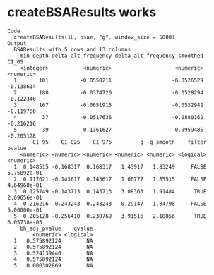 # createBSAResults works

    Code
      createBSAResults(1L, bsae, "g", window_size = 5000)
    Output
      BSAResults with 5 rows and 13 columns
        min_depth delta_alt_frequency delta_alt_frequency_smoothed     CI_05
        <integer>           <numeric>                    <numeric> <numeric>
      1       101          -0.0558211                   -0.0526529 -0.138614
      2       188          -0.0374720                   -0.0528294 -0.122340
      3       167          -0.0651915                   -0.0532942 -0.119760
      4        37          -0.0517636                   -0.0880162 -0.216216
      5        39          -0.1361627                   -0.0959485 -0.205128
            CI_95    CI_025    CI_975         g  g_smooth    filter      pvalue
        <numeric> <numeric> <numeric> <numeric> <numeric> <logical>   <numeric>
      1  0.148515 -0.168317  0.168317   1.45917   1.83249     FALSE 5.75892e-01
      2  0.117021 -0.143617  0.143617   1.00777   1.85515     FALSE 4.64968e-01
      3  0.125749 -0.143713  0.143713   3.08363   1.91484      TRUE 2.09656e-01
      4  0.216216 -0.243243  0.243243   0.29147   1.84798     FALSE 5.00000e-01
      5  0.205128 -0.256410  0.230769   3.91516   2.18856      TRUE 6.05738e-05
        bh_adj_pvalue    qvalue
            <numeric> <logical>
      1   0.575892124        NA
      2   0.575892124        NA
      3   0.524139440        NA
      4   0.575892124        NA
      5   0.000302869        NA

